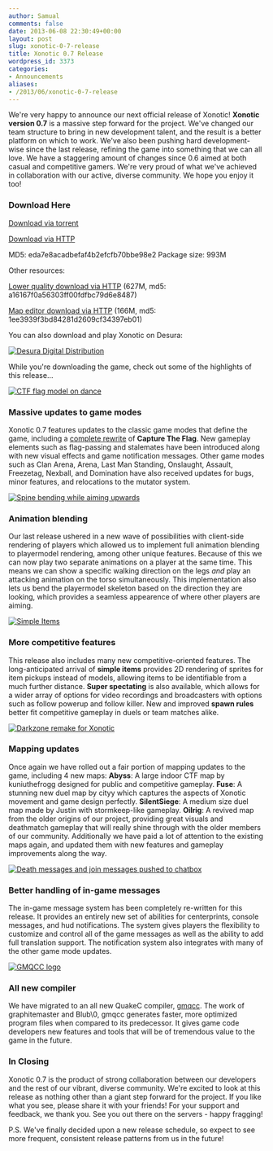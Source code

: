 ```yaml
---
author: Samual
comments: false
date: 2013-06-08 22:30:49+00:00
layout: post
slug: xonotic-0-7-release
title: Xonotic 0.7 Release
wordpress_id: 3373
categories:
- Announcements
aliases:
- /2013/06/xonotic-0-7-release
---
```


We're very happy to announce our next official release of Xonotic! **Xonotic version 0.7** is a massive step forward for the project. We've changed our team structure to bring in new development talent, and the result is a better platform on which to work. We've also been pushing hard development-wise since the last release, refining the game into something that we can all love. We have a staggering amount of changes since 0.6 aimed at both casual and competitive gamers. We're very proud of what we've achieved in collaboration with our active, diverse community. We hope you enjoy it too!

### Download Here

[Download via torrent](http://dl.xonotic.org/xonotic-0.7.0.zip.torrent)

[Download via HTTP](http://dl.xonotic.org/xonotic-0.7.0.zip)

MD5: eda7e8acadbefaf4b2efcfb70bbe98e2
Package size: 993M

Other resources:

[Lower quality download via HTTP](http://dl.xonotic.org/xonotic-0.7.0-low.zip) (627M, md5: a16167f0a56303ff00fdfbc79d6e8487)

[Map editor download via HTTP](http://dl.xonotic.org/xonotic-0.7.0-mappingsupport.zip) (166M, md5: 1ee3939f3bd84281d2609cf34397eb01)

You can also download and play Xonotic on Desura:

[![Desura Digital Distribution](http://button.desura.com/play/outline/games/12648.png)](http://www.desura.com/games/xonotic)

While you're downloading the game, check out some of the highlights of this release...

[![CTF flag model on dance](/m/uploads/2013/06/xonotic20130607214802-00-200x200.jpg)](/m/uploads/2013/06/xonotic20130607214802-00.jpg)

### Massive updates to game modes

Xonotic 0.7 features updates to the classic game modes that define the game, including a [complete rewrite](http://forums.xonotic.org/showthread.php?tid=3491) of **Capture The Flag**. New gameplay elements such as flag-passing and stalemates have been introduced along with new visual effects and game notification messages. Other game modes such as Clan Arena, Arena, Last Man Standing, Onslaught, Assault, Freezetag, Nexball, and Domination have also received updates for bugs, minor features, and relocations to the mutator system.

[![Spine bending while aiming upwards](/m/uploads/2013/06/xonotic20130607220340-00-200x200.jpg)](/m/uploads/2013/06/xonotic20130607220340-00.jpg)

### Animation blending

Our last release ushered in a new wave of possibilities with client-side rendering of players which allowed us to implement full animation blending to playermodel rendering, among other unique features. Because of this we can now play two separate animations on a player at the same time. This means we can show a specific walking direction on the legs _and_ play an attacking animation on the torso simultaneously. This implementation also lets us bend the playermodel skeleton based on the direction they are looking, which provides a seamless appearence of where other players are aiming.

[![Simple Items](/m/uploads/2013/06/simpleitems.jpg)](/m/uploads/2013/06/xonotic20130607215456-00.jpg)

### More competitive features

This release also includes many new competitive-oriented features. The long-anticipated arrival of **simple items** provides 2D rendering of sprites for item pickups instead of models, allowing items to be identifiable from a much further distance. **Super spectating** is also available, which allows for a wider array of options for video recordings and broadcasters with options such as follow powerup and follow killer. New and improved **spawn rules** better fit competitive gameplay in duels or team matches alike.

[![Darkzone remake for Xonotic](/m/uploads/2013/06/newmaps-200x200.jpg)](/m/uploads/2013/06/newmaps.jpg)

### Mapping updates

Once again we have rolled out a fair portion of mapping updates to the game, including 4 new maps: **Abyss**: A large indoor CTF map by kuniuthefrogg designed for public and competitive gameplay. **Fuse**: A stunning new duel map by cityy which captures the aspects of Xonotic movement and game design perfectly. **SilentSiege**: A medium size duel map made by Justin with stormkeep-like gameplay. **Oilrig**: A revived map from the older origins of our project, providing great visuals and deathmatch gameplay that will really shine through with the older members of our community. Additionally we have paid a lot of attention to the existing maps again, and updated them with new features and gameplay improvements along the way.

[![Death messages and join messages pushed to chatbox](/m/uploads/2013/06/chatbox.jpg)](/m/uploads/2013/06/chatbox.jpg)

### Better handling of in-game messages

The in-game message system has been completely re-written for this release. It provides an entirely new set of abilities for centerprints, console messages, and hud notifications. The system gives players the flexibility to customize and control all of the game messages as well as the ability to add full translation support. The notification system also integrates with many of the other game mode updates.

[![GMQCC logo](/m/uploads/2013/06/gmqcc-logo-200x200.jpg)](/m/uploads/2013/06/gmqcc-logo.jpg)

### All new compiler

We have migrated to an all new QuakeC compiler, [gmqcc](https://github.com/graphitemaster/gmqcc). The work of graphitemaster and Blub\0, gmqcc generates faster, more optimized program files when compared to its predecessor. It gives game code developers new features and tools that will be of tremendous value to the game in the future.

### **In Closing**

Xonotic 0.7 is the product of strong collaboration between our developers and the rest of our vibrant, diverse community. We're excited to look at this release as nothing other than a giant step forward for the project. If you like what you see, please share it with your friends! For your support and feedback, we thank you. See you out there on the servers - happy fragging!

P.S. We've finally decided upon a new release schedule, so expect to see more frequent, consistent release patterns from us in the future!
